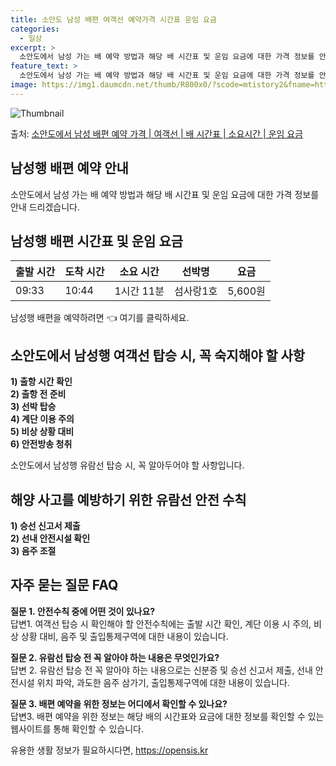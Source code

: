 ```yaml
---
title: 소안도 남성 배편 여객선 예약가격 시간표 운임 요금
categories:
  - 일상
excerpt: >
  소안도에서 남성 가는 배 예약 방법과 해당 배 시간표 및 운임 요금에 대한 가격 정보를 안내 드리겠습니다. 안전하고 재밋는 남성행 여행을 위해 아래 정보 참고하시기 바랍니다. 남성행 배편 예약하기 👈 클릭소안도에서 남성행 배 시간표출발 시간도착 시간소요 시간선박명요금09:3310:441시간 11분섬사랑1호5,600원남성행 배편 예약하기 👈 클릭소안도에서 남성행 여객선 탑승 시 이용수칙안전한 탑승을 위해 꼭 숙지해야 할 사항들이 있습니다. 1) 출항 시간 확인 소안도에서 남성행 배 출항 시간을 꼭 확인해야 합니다. 2) 출항 전 준비 배 출항 시간이 가까워질수록 혼잡할 수 있으므로 미리 매표소에 가서 충분한 여유시간을 가지고 준비해야 합니다. 3) 선박 탑승 선박에 탑승할 때는 차와 사람들이 내리고 난 후..
feature_text: >
  소안도에서 남성 가는 배 예약 방법과 해당 배 시간표 및 운임 요금에 대한 가격 정보를 안내 드리겠습니다. 안전하고 재밋는 남성행 여행을 위해 아래 정보 참고하시기 바랍니다. 남성행 배편 예약하기 👈 클릭소안도에서 남성행 배 시간표출발 시간도착 시간소요 시간선박명요금09:3310:441시간 11분섬사랑1호5,600원남성행 배편 예약하기 👈 클릭소안도에서 남성행 여객선 탑승 시 이용수칙안전한 탑승을 위해 꼭 숙지해야 할 사항들이 있습니다. 1) 출항 시간 확인 소안도에서 남성행 배 출항 시간을 꼭 확인해야 합니다. 2) 출항 전 준비 배 출항 시간이 가까워질수록 혼잡할 수 있으므로 미리 매표소에 가서 충분한 여유시간을 가지고 준비해야 합니다. 3) 선박 탑승 선박에 탑승할 때는 차와 사람들이 내리고 난 후..
image: https://img1.daumcdn.net/thumb/R800x0/?scode=mtistory2&fname=https%3A%2F%2Fblog.kakaocdn.net%2Fdn%2FzVrFb%2FbtsHCPB4Jud%2F3Agou4uKW87Brskz9pImK1%2Fimg.webp
---
```


![Thumbnail](https://img1.daumcdn.net/thumb/R800x0/?scode=mtistory2&fname=https%3A%2F%2Fblog.kakaocdn.net%2Fdn%2FzVrFb%2FbtsHCPB4Jud%2F3Agou4uKW87Brskz9pImK1%2Fimg.webp)

<p>출처: <a href="https://opensis.kr/entry/%EC%86%8C%EC%95%88%EB%8F%84%EC%97%90%EC%84%9C-%EB%82%A8%EC%84%B1-%EB%B0%B0%ED%8E%B8-%EC%98%88%EC%95%BD-%EA%B0%80%EA%B2%A9-%EC%97%AC%EA%B0%9D%EC%84%A0-%EB%B0%B0-%EC%8B%9C%EA%B0%84%ED%91%9C-%EC%86%8C%EC%9A%94%EC%8B%9C%EA%B0%84-%EC%9A%B4%EC%9E%84-%EC%9A%94%EA%B8%88" rel="dofollow">소안도에서 남성 배편 예약 가격 | 여객선 | 배 시간표 | 소요시간 | 운임 요금</a> </p>

## 남성행 배편 예약 안내

소안도에서 남성 가는 배 예약 방법과 해당 배 시간표 및 운임 요금에 대한 가격 정보를 안내 드리겠습니다.

## 남성행 배편 시간표 및 운임 요금

**출발 시간** | **도착 시간** | **소요 시간** | **선박명** | **요금**  
---|---|---|---|---  
09:33 | 10:44 | 1시간 11분 | 섬사랑1호 | 5,600원  
  
남성행 배편을 예약하려면 👈 여기를 클릭하세요.

## 소안도에서 남성행 여객선 탑승 시, 꼭 숙지해야 할 사항

**1) 출항 시간 확인**  
**2) 출항 전 준비**  
**3) 선박 탑승**  
**4) 계단 이용 주의**  
**5) 비상 상황 대비**  
**6) 안전방송 청취**

소안도에서 남성행 유람선 탑승 시, 꼭 알아두어야 할 사항입니다.

## 해양 사고를 예방하기 위한 유람선 안전 수칙

**1) 승선 신고서 제출**  
**2) 선내 안전시설 확인**  
**3) 음주 조절**

## 자주 묻는 질문 FAQ

**질문 1. 안전수칙 중에 어떤 것이 있나요?**  
답변1. 여객선 탑승 시 확인해야 할 안전수칙에는 출발 시간 확인, 계단 이용 시 주의, 비상 상황 대비, 음주 및 출입통제구역에 대한
내용이 있습니다.

**질문 2. 유람선 탑승 전 꼭 알아야 하는 내용은 무엇인가요?**  
답변 2. 유람선 탑승 전 꼭 알아야 하는 내용으로는 신분증 및 승선 신고서 제출, 선내 안전시설 위치 파악, 과도한 음주 삼가기,
출입통제구역에 대한 내용이 있습니다.

**질문 3. 배편 예약을 위한 정보는 어디에서 확인할 수 있나요?**  
답변3. 배편 예약을 위한 정보는 해당 배의 시간표와 요금에 대한 정보를 확인할 수 있는 웹사이트를 통해 확인할 수 있습니다.



 

유용한 생활 정보가 필요하시다면, <a href="https://opensis.kr" rel="dofollow">https://opensis.kr</a>


